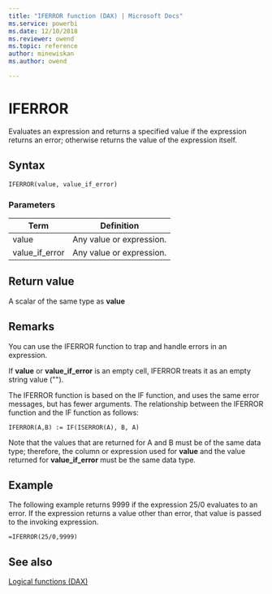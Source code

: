 ```yaml
---
title: "IFERROR function (DAX) | Microsoft Docs"
ms.service: powerbi 
ms.date: 12/10/2018
ms.reviewer: owend
ms.topic: reference
author: minewiskan
ms.author: owend

---
```

# IFERROR
Evaluates an expression and returns a specified value if the expression returns an error; otherwise returns the value of the expression itself.  
  
## Syntax  
  
```dax
IFERROR(value, value_if_error)  
```
  
### Parameters  
  
|Term|Definition|  
|--------|--------------|  
|value|Any value or expression.|  
|value_if_error|Any value or expression.|  
  
## Return value  
A scalar of the same type as **value**  
  
## Remarks  
You can use the IFERROR function to trap and handle errors in an expression.  
  
If **value** or **value_if_error** is an empty cell, IFERROR treats it as an empty string value ("").  
  
The IFERROR function is based on the IF function, and uses the same error messages, but has fewer arguments. The relationship between the IFERROR function and the IF function as follows:  
  
`IFERROR(A,B) := IF(ISERROR(A), B, A)`  
  
Note that the values that are returned for A and B must be of the same data type; therefore, the column or expression used for **value** and the value returned for **value_if_error** must be the same data type.  
  
## Example  
The following example returns 9999 if the expression 25/0 evaluates to an error. If the expression returns a value other than error, that value is passed to the invoking expression.  
  
```dax
=IFERROR(25/0,9999)  
```
  
## See also  
[Logical functions &#40;DAX&#41;](logical-functions-dax.md)  
  
